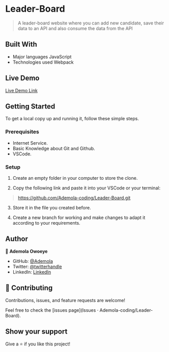 # Leader-Board
> A leader-board website where you can add new candidate, save their data to an API and also consume the data from the API

## Built With

- Major languages JavaScript
- Technologies used Webpack

## Live Demo 

[Live Demo Link](https://ademola-coding.github.io/Leader-Board/)

## Getting Started

To get a local copy up and running it, follow these simple steps.

### Prerequisites

- Internet Service. 
- Basic Knowledge about Git and Github.
- VSCode.

### Setup

1. Create an empty folder in your computer to store the clone.

2. Copy the following link and paste it into your VSCode or your terminal:

> https://github.com/Ademola-coding/Leader-Board.git

3. Store it in the file you created before.

4. Create a new branch for working and make changes to adapt it according to your requirements.


## Author

👤 **Ademola Owoeye**

- GitHub: [@Ademola](https://github.com/Ademola-coding)
- Twitter: [@twitterhandle](@steady1700)
- LinkedIn: [LinkedIn](https://www.linkedin.com/in/ademola-owoeye-0bb344223/)

## 🤝 Contributing

Contributions, issues, and feature requests are welcome!

Feel free to check the [issues page](Issues · Ademola-coding/Leader-Board).

## Show your support

Give a ⭐️ if you like this project!
